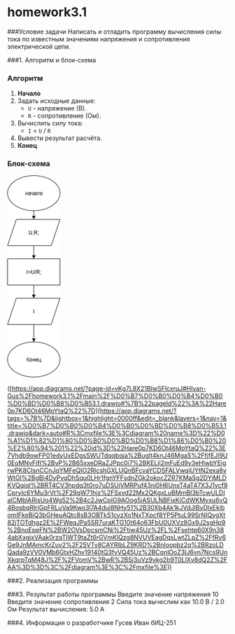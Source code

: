 # homework3.1

###Условие задачи
Написать и отладить программу вычисления силы тока по
известным значениям напряжения и сопротивления электрической
цепи.

###1. Алгоритм и блок-схема

### Алгоритм
1. **Начало**
2. Задать исходные данные:
   - `U` - напряжение (В).
   - `R` - сопротивление (Ом).
3. Вычислить силу тока:
   - `I` = `U` / `R`
4. Вывести результат расчёта.
5.  **Конец**

### Блок-схема
![Блок-схема алгоритма](задание3.1.png)

([https://app.diagrams.net/?page-id=vKg7L8X21BIwSFlcxruJ#HIvan-Gus%2Fhomework3.1%2Fmain%2F%D0%B7%D0%B0%D0%B4%D0%B0%D0%BD%D0%B8%D0%B53.1.drawio#%7B%22pageId%22%3A%22Hare0p7KD6Ot46MpYtaQ%22%7D](https://app.diagrams.net/?tags=%7B%7D&lightbox=1&highlight=0000ff&edit=_blank&layers=1&nav=1&title=%D0%B7%D0%B0%D0%B4%D0%B0%D0%BD%D0%B8%D0%B53.1.drawio&dark=auto#R%3Cmxfile%3E%3Cdiagram%20name%3D%22%D0%A1%D1%82%D1%80%D0%B0%D0%BD%D0%B8%D1%86%D0%B0%20%E2%80%94%201%22%20id%3D%22Hare0p7KD6Ot46MpYtaQ%22%3E7Vhdb9owFP01edyUxEDgsSWUTdqqbqja%2Buglt4knJ46MgaS%2FfjfEJl9U0EoMNvFifI%2BvP%2B65xxeDRaZJPpc0i7%2BKELjl2mFuEd9y3eHIwbYEigrwPK8CIsnCCnJqYMFeQIO2RlcshGXLUQnBFcvaYCDSFALVwqiUYtN2exa8vWtGI%2BgBi4DyPvqDhSqu0LHr1fgnYFFsdnZGk2okocZZR7KMaSg2DYjMLDKVQqiql%2BRT4CV3hpdq3t0ro7uDSUjVMRPuf43nj0H6UnxT4aT47X3J1vcf9Cprylc6YMu3rVt%2F29qW71hjz%2FSxvd22Mx2QKgxLuBMmBI3bTcwULDIalCMblARisUo4Wg52%2B4c2JwCpIG9AOog5iASULNBFjxKiCdWKMvxu6vQ4BosbqRlrjGpFRLuVa9Kwo3l7A4duj8NHy51%2B30Xb4Ak1kJVdJIByDlxEkibomIFkeBiQ3bGHeuAQtc8sB3OBTkS1cyzXo1NxTXpcf8YP5PtuL99SrNIQygXt82jTOTdhgz2E%2FWeqJPa5SR7uraKTG10t64o63FbU0UXVz8Gx9J2sgHp9%2BnoEpeFN%2BW2OVsDpcsmCNi%2Ftiw45Uz%2FL%2Fsehtp60X9n384abXxgjxVAak0rzqTlWT9taZt6rGVmKlQzg8NVUVEagDqsLwtZLpZ%2FfRv6Ge9JnMAmcKrZuv2%2F25VTv8CAYRlbLZ9KRD%2BnIoopbz2q%2BRzoLDQada9zVV0VMb6GtxHZhv19140tQ3fvVQ45Uz%2BCqnlOoZ3IJ6vn7Ncs9UnXkqrpTqM48J%2F%2FVomV%2BwR%2BSj3uVz9vkg2b9T0LlXv8dQ2Z%2FAA%3D%3D%3C%2Fdiagram%3E%3C%2Fmxfile%3E))

###2. Реализация программы

<!-- 
#include <stdio.h>
#include <locale.h>

void main () 
{
	setlocale(LC_CTYPE, "");
	float U;
	float R;
	float I;
	puts("Введите значение напряжения");
	scanf("%f", &U);
	puts("Введите значение сопротивления");
	scanf("%f", &R);
	I = U / R;
	printf("Сила тока вычеслим как %.1f В / %.1f Ом\n", U, R);
	printf("Результат вычисления: %.1f\n", I);
	return 0;
}
-->

###3. Результат работы программы
Введите значение напряжения
10
Введите значение сопротивления
2
Сила тока вычеслим как 10.0 В / 2.0 Ом
Результат вычисления: 5.0 А

###4. Информация о разработчике
Гусев Иван бИЦ-251
